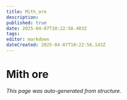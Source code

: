 ```yaml
---
title: Mith_ore
description: 
published: true
date: 2025-04-07T10:22:58.403Z
tags: 
editor: markdown
dateCreated: 2025-04-07T10:22:56.143Z
---
```


# Mith ore

*This page was auto-generated from structure.*